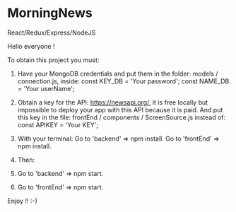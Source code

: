 # MorningNews
React/Redux/Express/NodeJS


Hello everyone !

To obtain this project you must:

1. Have your MongoDB credentials and put them in the folder: models / connection.js, inside:
const KEY_DB = 'Your password';
const NAME_DB = 'Your userName';

2. Obtain a key for the API: https://newsapi.org/, it is free locally but impossible to deploy your app with this API because it is paid.
And put this key in the file: frontEnd / components / ScreenSource.js instead of:
  const APIKEY = 'Your KEY';

3. With your terminal:
Go to 'backend' => npm install.
Go to 'frontEnd' => npm install.

4. Then:
1. Go to 'backend' => npm start.
2. Go to 'frontEnd' => npm start.

Enjoy !! :-)
